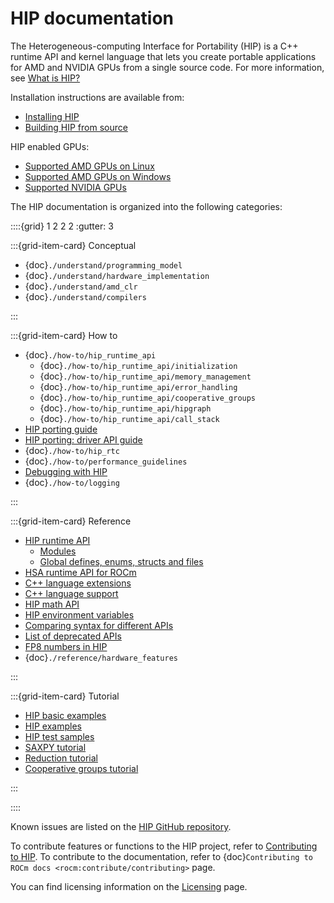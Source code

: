 # HIP documentation

The Heterogeneous-computing Interface for Portability (HIP) is a C++ runtime API and kernel language that lets you create portable applications for AMD and NVIDIA GPUs from a single source code. For more information, see [What is HIP?](./what_is_hip)

Installation instructions are available from:

* [Installing HIP](./install/install)
* [Building HIP from source](./install/build)

HIP enabled GPUs:  

* [Supported AMD GPUs on Linux](https://rocm.docs.amd.com/projects/install-on-linux/en/latest/reference/system-requirements.html#supported-gpus)
* [Supported AMD GPUs on Windows](https://rocm.docs.amd.com/projects/install-on-windows/en/latest/reference/system-requirements.html#windows-supported-gpus)
* [Supported NVIDIA GPUs](https://developer.nvidia.com/cuda-gpus)

The HIP documentation is organized into the following categories:

::::{grid} 1 2 2 2
:gutter: 3

:::{grid-item-card} Conceptual

* {doc}`./understand/programming_model`
* {doc}`./understand/hardware_implementation`
* {doc}`./understand/amd_clr`
* {doc}`./understand/compilers`

:::

:::{grid-item-card} How to

* {doc}`./how-to/hip_runtime_api`
  * {doc}`./how-to/hip_runtime_api/initialization`
  * {doc}`./how-to/hip_runtime_api/memory_management`
  * {doc}`./how-to/hip_runtime_api/error_handling`  
  * {doc}`./how-to/hip_runtime_api/cooperative_groups`
  * {doc}`./how-to/hip_runtime_api/hipgraph`
  * {doc}`./how-to/hip_runtime_api/call_stack`
* [HIP porting guide](./how-to/hip_porting_guide)
* [HIP porting: driver API guide](./how-to/hip_porting_driver_api)
* {doc}`./how-to/hip_rtc`
* {doc}`./how-to/performance_guidelines`
* [Debugging with HIP](./how-to/debugging)
* {doc}`./how-to/logging`

:::

:::{grid-item-card} Reference

* [HIP runtime API](./reference/hip_runtime_api_reference)
  * [Modules](./reference/hip_runtime_api/modules)
  * [Global defines, enums, structs and files](./reference/hip_runtime_api/global_defines_enums_structs_files)
* [HSA runtime API for ROCm](./reference/virtual_rocr)
* [C++ language extensions](./reference/cpp_language_extensions)
* [C++ language support](./reference/cpp_language_support)
* [HIP math API](./reference/math_api)
* [HIP environment variables](./reference/env_variables)
* [Comparing syntax for different APIs](./reference/terms)
* [List of deprecated APIs](./reference/deprecated_api_list)
* [FP8 numbers in HIP](./reference/fp8_numbers)
* {doc}`./reference/hardware_features`

:::

:::{grid-item-card} Tutorial

* [HIP basic examples](https://github.com/ROCm/rocm-examples/tree/develop/HIP-Basic)
* [HIP examples](https://github.com/ROCm/HIP-Examples)
* [HIP test samples](https://github.com/ROCm/hip-tests/tree/develop/samples)
* [SAXPY tutorial](./tutorial/saxpy)
* [Reduction tutorial](./tutorial/reduction)
* [Cooperative groups tutorial](./tutorial/cooperative_groups_tutorial)

:::

::::

Known issues are listed on the [HIP GitHub repository](https://github.com/ROCm/HIP/issues).

To contribute features or functions to the HIP project, refer to [Contributing to HIP](https://github.com/ROCm/HIP/blob/develop/CONTRIBUTING.md).
To contribute to the documentation, refer to {doc}`Contributing to ROCm docs <rocm:contribute/contributing>` page.

You can find licensing information on the [Licensing](https://rocm.docs.amd.com/en/latest/about/license.html) page.
